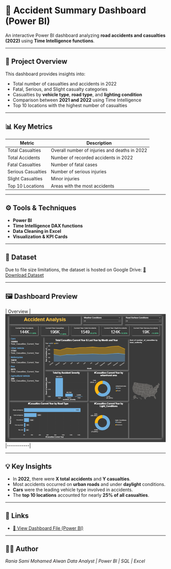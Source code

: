 # 🚗 Accident Summary Dashboard (Power BI)

An interactive Power BI dashboard analyzing **road accidents and casualties (2022)** using **Time Intelligence functions**.

---

## 🧠 Project Overview
This dashboard provides insights into:
- Total number of casualties and accidents in 2022  
- Fatal, Serious, and Slight casualty categories  
- Casualties by **vehicle type**, **road type**, and **lighting condition**  
- Comparison between **2021 and 2022** using Time Intelligence  
- Top 10 locations with the highest number of casualties  

---

## 📊 Key Metrics
| Metric | Description |
|---------|--------------|
| Total Casualties | Overall number of injuries and deaths in 2022 |
| Total Accidents | Number of recorded accidents in 2022 |
| Fatal Casualties | Number of fatal cases |
| Serious Casualties | Number of serious injuries |
| Slight Casualties | Minor injuries |
| Top 10 Locations | Areas with the most accidents |

---

## ⚙️ Tools & Techniques
- **Power BI**
- **Time Intelligence DAX functions**
- **Data Cleaning in Excel**
- **Visualization & KPI Cards**

---

## 🧩 Dataset
Due to file size limitations, the dataset is hosted on Google Drive:
[🔗 Download Dataset](https://drive.google.com/file/d/1ZDH74AOG0r5TPKK_YJ0LNFIom1USRnj7/view?usp=drive_link)

---

## 🖼️ Dashboard Preview
| Overview |
![Accident Dashboard](Accident.PNG)
|-----------|


---

## 💡 Key Insights
- In **2022**, there were **X total accidents** and **Y casualties**.  
- Most accidents occurred on **urban roads** and under **daylight** conditions.  
- **Cars** were the leading vehicle type involved in accidents.  
- The **top 10 locations** accounted for nearly **25% of all casualties**.

---

## 🔗 Links
- [📂 View Dashboard File (Power BI)](Accident_Dashboard.pbix)

---

## 👩‍💻 Author
*Rania Sami Mohamed Alwan*
_Data Analyst | Power BI | SQL | Excel_

